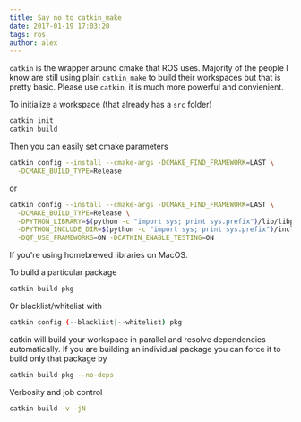 ```yaml
---
title: Say no to catkin_make
date: 2017-01-19 17:03:20
tags: ros
author: alex
---
```

`catkin` is the wrapper around cmake that ROS uses. Majority of the people I
know are still using plain `catkin_make` to build their workspaces but that is
pretty basic. Please use `catkin`, it is much more powerful and convienient.

To initialize a workspace (that already has a `src` folder)

```sh
catkin init
catkin build
```

Then you can easily set cmake parameters

```sh
catkin config --install --cmake-args -DCMAKE_FIND_FRAMEWORK=LAST \
  -DCMAKE_BUILD_TYPE=Release
```

or 

```sh
catkin config --install --cmake-args -DCMAKE_FIND_FRAMEWORK=LAST \
  -DCMAKE_BUILD_TYPE=Release \
  -DPYTHON_LIBRARY=$(python -c "import sys; print sys.prefix")/lib/libpython2.7.dylib \
  -DPYTHON_INCLUDE_DIR=$(python -c "import sys; print sys.prefix")/include/python2.7 \
  -DQT_USE_FRAMEWORKS=ON -DCATKIN_ENABLE_TESTING=ON
```

If you're using homebrewed libraries on MacOS.

To build a particular package

```sh
catkin build pkg
```

Or blacklist/whitelist with 

```sh
catkin config (--blacklist|--whitelist) pkg
```

catkin will build your workspace in parallel and resolve dependencies
automatically. If you are building an individual package you can force it to
build only that package by 

```sh
catkin build pkg --no-deps
```

Verbosity and job control

```sh
catkin build -v -jN
```

